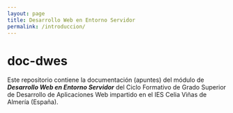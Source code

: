```yaml
---
layout: page
title: Desarrollo Web en Entorno Servidor
permalink: /introduccion/
---
```

# doc-dwes

Este repositorio contiene la documentación (apuntes) del módulo de ***Desarrollo Web en Entorno Servidor*** del Ciclo Formativo de Grado Superior de Desarrollo de Aplicaciones Web impartido en el IES Celia Viñas de Almería (España).
